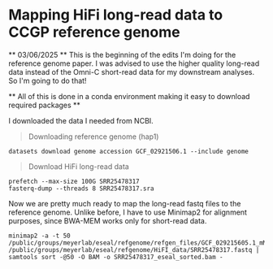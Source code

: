 # Mapping HiFi long-read data to CCGP reference genome
** 03/06/2025 **
This is the beginning of the edits I'm doing for the reference genome paper. I was advised to use the higher quality long-read data instead of the Omni-C short-read data for my downstream analyses. So I'm going to do that! 

** All of this is done in a conda environment making it easy to download required packages **

I downloaded the data I needed from NCBI.


> Downloading reference genome (hap1)

    datasets download genome accession GCF_02921506.1 --include genome

> Download HiFi long-read data

    prefetch --max-size 100G SRR25478317
    fasterq-dump --threads 8 SRR25478317.sra

Now we are pretty much ready to map the long-read fastq files to the reference genome. Unlike before, I have to use Minimap2 for alignment purposes, since BWA-MEM works only for short-read data. 

    minimap2 -a -t 50 /public/groups/meyerlab/eseal/refgenome/refgen_files/GCF_029215605.1_mMirAng1.0.hap1_genomic.fna /public/groups/meyerlab/eseal/refgenome/HiFI_data/SRR25478317.fastq | samtools sort -@50 -O BAM -o SRR25478317_eseal_sorted.bam -


